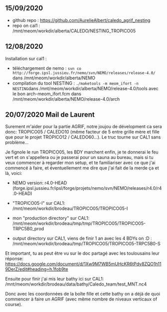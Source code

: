 ## 15/09/2020

 - github repo : https://github.com/AurelieAlbert/caledo_agrif_nesting
 - repo on cal1 : /mnt/meom/workdir/alberta/CALEDO/NESTING_TROPICO05
 

## 12/08/2020 

Installation sur cal1 :
   - téléchargement de nemo : ```svn co http://forge.ipsl.jussieu.fr/nemo/svn/NEMO/releases/release-4.0/``` dans /mnt/meom/workdir/alberta/NEMO
   - compilation du tool NESTING : ```./maketools -m meom_ifort -n NESTING```dans /mnt/meom/workdir/alberta/NEMO/release-4.0/tools avec le bon arch-meom_ifort.fcm dans /mnt/meom/workdir/alberta/NEMO/release-4.0/arch
   

## 20/07/2020 Mail de Laurent 

Surement m'aider pour la partie AGRIF, notre joujou de dévelopment ca sera donc: TROPICO05 / CALEDO10 (même facteur de 5 entre grille mère et fille que pour le projet TROPICO12 / CALEDO60...). Le truc tourne sur CAL1 sans problème...

Je fignole le run TROPICO05, les BDY marchent enfin, je te donnerai le feu vert et on s'appellera ou je passerai pour un sauna au bureau, mais si tu veux commencer à regarder mon setup, et te familiariser avec ce que j'ai commencé à faire, et éventuellement me dire que j'ai fait de la merde ça et là, voici:

- NEMO version: r4.0-HEAD (forge.ipsl.jussieu.fr/ipsl/forge/projets/nemo/svn/NEMO/releases/r4.0/r4.0-HEAD)

- "TROPICO05-I" sur CAL1: /mnt/meom/workdir/brodeau/TROPICO05/TROPICO05-I

- mon "production directory" sur CAL1: 
/mnt/meom/workdir/brodeau/tmp/tmp/TROPICO05/TROPICO05-TRPC5B0_prod

- output directory sur CAL1, viens de finir 1 an avec les 4 BDYs on :D :
/mnt/meom/workdir/brodeau/tmp/TROPICO05/TROPICO05-TRPC5B0-S

Et important, tu as peut être vu sur le doc partagé avec les toulousains leur réponse:
https://docs.google.com/document/d/1Xw9M7WB5mUHcKR6tPdy8ZQO1h119DerZ/edit#heading=h.1fob9te

Ensuite pour finir j'ai mis leur bathy ici sur CAL1:
/mnt/meom/workdir/brodeau/data/bathy/Caledo_team/test_MNT.nc4

Donc avec les coordonnées de la boîte fille et cette bathy on a déjà de quoi commencer à faire un AGRIF (avec même nombre de niveaux verticaux of course).
